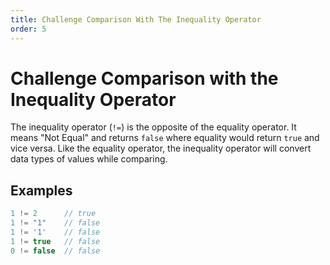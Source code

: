 ```yaml
---
title: Challenge Comparison With The Inequality Operator
order: 5
---
```

# Challenge Comparison with the Inequality Operator

The inequality operator (`!=`) is the opposite of the equality operator. It means "Not Equal" and returns `false` where equality would return `true` and vice versa. Like the equality operator, the inequality operator will convert data types of values while comparing.

## Examples

```javascript
1 != 2      // true
1 != "1"    // false
1 != '1'    // false
1 != true   // false
0 != false  // false
```
